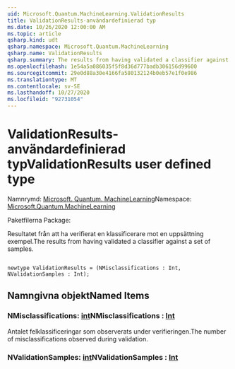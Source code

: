 ```yaml
---
uid: Microsoft.Quantum.MachineLearning.ValidationResults
title: ValidationResults-användardefinierad typ
ms.date: 10/26/2020 12:00:00 AM
ms.topic: article
qsharp.kind: udt
qsharp.namespace: Microsoft.Quantum.MachineLearning
qsharp.name: ValidationResults
qsharp.summary: The results from having validated a classifier against a set of samples.
ms.openlocfilehash: 1e54a5a086035f5f8d36d777badb306156d99600
ms.sourcegitcommit: 29e0d88a30e4166fa580132124b0eb57e1f0e986
ms.translationtype: MT
ms.contentlocale: sv-SE
ms.lasthandoff: 10/27/2020
ms.locfileid: "92731054"
---
```

# <a name="validationresults-user-defined-type"></a><span data-ttu-id="d2e59-102">ValidationResults-användardefinierad typ</span><span class="sxs-lookup"><span data-stu-id="d2e59-102">ValidationResults user defined type</span></span>

<span data-ttu-id="d2e59-103">Namnrymd: [Microsoft. Quantum. MachineLearning](xref:Microsoft.Quantum.MachineLearning)</span><span class="sxs-lookup"><span data-stu-id="d2e59-103">Namespace: [Microsoft.Quantum.MachineLearning](xref:Microsoft.Quantum.MachineLearning)</span></span>

<span data-ttu-id="d2e59-104">Paketfilerna [](https://nuget.org/packages/)</span><span class="sxs-lookup"><span data-stu-id="d2e59-104">Package: [](https://nuget.org/packages/)</span></span>


<span data-ttu-id="d2e59-105">Resultatet från att ha verifierat en klassificerare mot en uppsättning exempel.</span><span class="sxs-lookup"><span data-stu-id="d2e59-105">The results from having validated a classifier against a set of samples.</span></span>

```qsharp

newtype ValidationResults = (NMisclassifications : Int, NValidationSamples : Int);
```



## <a name="named-items"></a><span data-ttu-id="d2e59-106">Namngivna objekt</span><span class="sxs-lookup"><span data-stu-id="d2e59-106">Named Items</span></span>

### <a name="nmisclassifications--int"></a><span data-ttu-id="d2e59-107">NMisclassifications: [int](xref:microsoft.quantum.lang-ref.int)</span><span class="sxs-lookup"><span data-stu-id="d2e59-107">NMisclassifications : [Int](xref:microsoft.quantum.lang-ref.int)</span></span>

<span data-ttu-id="d2e59-108">Antalet felklassificeringar som observerats under verifieringen.</span><span class="sxs-lookup"><span data-stu-id="d2e59-108">The number of misclassifications observed during validation.</span></span>
### <a name="nvalidationsamples--int"></a><span data-ttu-id="d2e59-109">NValidationSamples: [int](xref:microsoft.quantum.lang-ref.int)</span><span class="sxs-lookup"><span data-stu-id="d2e59-109">NValidationSamples : [Int](xref:microsoft.quantum.lang-ref.int)</span></span>

